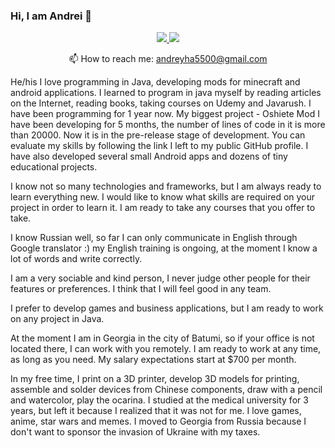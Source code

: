 ### Hi, I am Andrei 👋

<p align='center'>
   <!--<a href="https://www.linkedin.com/in/romanjhjkh3/">
       <img src="https://img.shields.io/badge/linkedin-%230077B5.svg?&style=for-the-badge&logo=linkedin&logoColor=white"/>
   </a>-->
   <a href="https://t.me/drethaf">
       <img src="https://img.shields.io/badge/Telegram-2CA5E0?style=for-the-badge&logo=telegram&logoColor=white"/>
   </a>
   <a href="https://vk.com/dretha">
       <img src="https://img.shields.io/badge/вконтакте-%232E87FB.svg?&style=for-the-badge&logo=vk&logoColor=white"/>
   </a>
<p align='center'>
   📫 How to reach me: <a href='mailto:andreyha5500@gmail.com'>andreyha5500@gmail.com</a>
</p>

He/his
I love programming in Java, developing mods for minecraft and android applications. I learned to program in java myself by reading articles on the Internet, reading books, taking courses on Udemy and Javarush. I have been programming for 1 year now. My biggest project - Oshiete Mod I have been developing for 5 months, the number of lines of code in it is more than 20000. Now it is in the pre-release stage of development. You can evaluate my skills by following the link I left to my public GitHub profile. I have also developed several small Android apps and dozens of tiny educational projects.

I know not so many technologies and frameworks, but I am always ready to learn everything new. I would like to know what skills are required on your project in order to learn it. I am ready to take any courses that you offer to take.

I know Russian well, so far I can only communicate in English through Google translator :) my English training is ongoing, at the moment I know a lot of words and write correctly.

I am a very sociable and kind person, I never judge other people for their features or preferences. I think that I will feel good in any team.

I prefer to develop games and business applications, but I am ready to work on any project in Java.

At the moment I am in Georgia in the city of Batumi, so if your office is not located there, I can work with you remotely. I am ready to work at any time, as long as you need. My salary expectations start at $700 per month.

In my free time, I print on a 3D printer, develop 3D models for printing, assemble and solder devices from Chinese components, draw with a pencil and watercolor, play the ocarina. I studied at the medical university for 3 years, but left it because I realized that it was not for me. I love games, anime, star wars and memes. I moved to Georgia from Russia because I don't want to sponsor the invasion of Ukraine with my taxes.

<!--
**Dretha/Dretha** is a ✨ _special_ ✨ repository because its `README.md` (this file) appears on your GitHub profile.

Here are some ideas to get you started:

- 🔭 I’m currently working on a mod for minecraft - Oshiete-mod
- 🌱 I’m currently learning ...
- 👯 I’m looking to collaborate on ...
- 🤔 I’m looking for help with ...
- 💬 Ask me about ...
- 📫 How to reach me: ...
- 😄 Pronouns: ...
- ⚡ Fun fact: ...
-->
